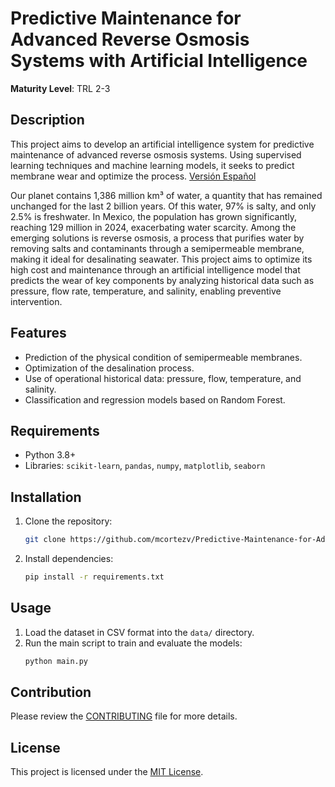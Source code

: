 # **Predictive Maintenance for Advanced Reverse Osmosis Systems with Artificial Intelligence**

**Maturity Level**: TRL 2-3

## **Description**
This project aims to develop an artificial intelligence system for predictive maintenance of advanced reverse osmosis systems. Using supervised learning techniques and machine learning models, it seeks to predict membrane wear and optimize the process. [Versión Español](./README.es.md)

Our planet contains 1,386 million km³ of water, a quantity that has remained unchanged for the last 2 billion years. Of this water, 97% is salty, and only 2.5% is freshwater. In Mexico, the population has grown significantly, reaching 129 million in 2024, exacerbating water scarcity. Among the emerging solutions is reverse osmosis, a process that purifies water by removing salts and contaminants through a semipermeable membrane, making it ideal for desalinating seawater. This project aims to optimize its high cost and maintenance through an artificial intelligence model that predicts the wear of key components by analyzing historical data such as pressure, flow rate, temperature, and salinity, enabling preventive intervention.

## **Features**
- Prediction of the physical condition of semipermeable membranes.
- Optimization of the desalination process.
- Use of operational historical data: pressure, flow, temperature, and salinity.
- Classification and regression models based on Random Forest.

## **Requirements**
- Python 3.8+
- Libraries: `scikit-learn`, `pandas`, `numpy`, `matplotlib`, `seaborn`

## **Installation**
1. Clone the repository:
   ```bash
   git clone https://github.com/mcortezv/Predictive-Maintenance-for-Advanced-Reverse-Osmosis-Systems-with-Artificial-Intelligence
   ```
2. Install dependencies:
   ```bash
   pip install -r requirements.txt
   ```

## **Usage**
1. Load the dataset in CSV format into the `data/` directory.
2. Run the main script to train and evaluate the models:
   ```bash
   python main.py
   ```

## **Contribution**
Please review the [CONTRIBUTING](./CONTRIBUTING.md) file for more details.

## **License**
This project is licensed under the [MIT License](./LICENSE.md).
